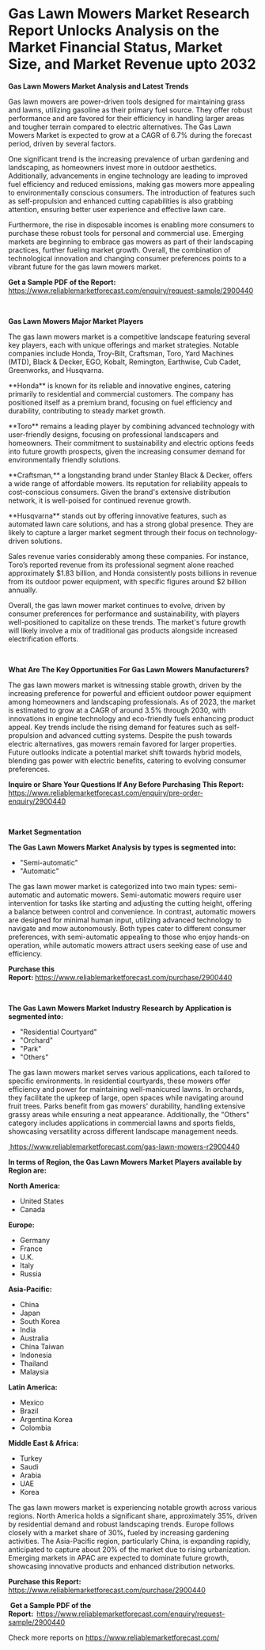<p><h1>Gas Lawn Mowers Market Research Report Unlocks Analysis on the Market Financial Status, Market Size, and Market Revenue upto 2032</h1></p><p><strong>Gas Lawn Mowers Market Analysis and Latest Trends</strong></p>
<p><p>Gas lawn mowers are power-driven tools designed for maintaining grass and lawns, utilizing gasoline as their primary fuel source. They offer robust performance and are favored for their efficiency in handling larger areas and tougher terrain compared to electric alternatives. The Gas Lawn Mowers Market is expected to grow at a CAGR of 6.7% during the forecast period, driven by several factors.</p><p>One significant trend is the increasing prevalence of urban gardening and landscaping, as homeowners invest more in outdoor aesthetics. Additionally, advancements in engine technology are leading to improved fuel efficiency and reduced emissions, making gas mowers more appealing to environmentally conscious consumers. The introduction of features such as self-propulsion and enhanced cutting capabilities is also grabbing attention, ensuring better user experience and effective lawn care.</p><p>Furthermore, the rise in disposable incomes is enabling more consumers to purchase these robust tools for personal and commercial use. Emerging markets are beginning to embrace gas mowers as part of their landscaping practices, further fueling market growth. Overall, the combination of technological innovation and changing consumer preferences points to a vibrant future for the gas lawn mowers market.</p></p>
<p><strong>Get a Sample PDF of the Report:&nbsp;</strong> <a href="https://www.reliablemarketforecast.com/enquiry/request-sample/2900440?utm_campaign=3108&utm_medium=2&utm_source=Github&utm_content=ia&utm_term=16032025&utm_id=gas-lawn-mowers">https://www.reliablemarketforecast.com/enquiry/request-sample/2900440</a></p>
<p>&nbsp;</p>
<p><strong>Gas Lawn Mowers Major Market Players</strong></p>
<p><p>The gas lawn mowers market is a competitive landscape featuring several key players, each with unique offerings and market strategies. Notable companies include Honda, Troy-Bilt, Craftsman, Toro, Yard Machines (MTD), Black & Decker, EGO, Kobalt, Remington, Earthwise, Cub Cadet, Greenworks, and Husqvarna.</p><p>**Honda** is known for its reliable and innovative engines, catering primarily to residential and commercial customers. The company has positioned itself as a premium brand, focusing on fuel efficiency and durability, contributing to steady market growth. </p><p>**Toro** remains a leading player by combining advanced technology with user-friendly designs, focusing on professional landscapers and homeowners. Their commitment to sustainability and electric options feeds into future growth prospects, given the increasing consumer demand for environmentally friendly solutions.</p><p>**Craftsman,** a longstanding brand under Stanley Black & Decker, offers a wide range of affordable mowers. Its reputation for reliability appeals to cost-conscious consumers. Given the brand's extensive distribution network, it is well-poised for continued revenue growth.</p><p>**Husqvarna** stands out by offering innovative features, such as automated lawn care solutions, and has a strong global presence. They are likely to capture a larger market segment through their focus on technology-driven solutions.</p><p>Sales revenue varies considerably among these companies. For instance, Toro’s reported revenue from its professional segment alone reached approximately $1.83 billion, and Honda consistently posts billions in revenue from its outdoor power equipment, with specific figures around $2 billion annually. </p><p>Overall, the gas lawn mower market continues to evolve, driven by consumer preferences for performance and sustainability, with players well-positioned to capitalize on these trends. The market's future growth will likely involve a mix of traditional gas products alongside increased electrification efforts.</p></p>
<p>&nbsp;</p>
<p><strong>What Are The Key Opportunities For Gas Lawn Mowers Manufacturers?</strong></p>
<p><p>The gas lawn mowers market is witnessing stable growth, driven by the increasing preference for powerful and efficient outdoor power equipment among homeowners and landscaping professionals. As of 2023, the market is estimated to grow at a CAGR of around 3.5% through 2030, with innovations in engine technology and eco-friendly fuels enhancing product appeal. Key trends include the rising demand for features such as self-propulsion and advanced cutting systems. Despite the push towards electric alternatives, gas mowers remain favored for larger properties. Future outlooks indicate a potential market shift towards hybrid models, blending gas power with electric benefits, catering to evolving consumer preferences.</p></p>
<p><strong>Inquire or Share Your Questions If Any Before Purchasing This Report:</strong> <a href="https://www.reliablemarketforecast.com/enquiry/pre-order-enquiry/2900440?utm_campaign=3108&utm_medium=2&utm_source=Github&utm_content=ia&utm_term=16032025&utm_id=gas-lawn-mowers">https://www.reliablemarketforecast.com/enquiry/pre-order-enquiry/2900440</a></p>
<p>&nbsp;</p>
<p><strong>Market Segmentation</strong></p>
<p><strong>The Gas Lawn Mowers Market Analysis by types is segmented into:</strong></p>
<p><ul><li>"Semi-automatic"</li><li>"Automatic"</li></ul></p>
<p><p>The gas lawn mower market is categorized into two main types: semi-automatic and automatic mowers. Semi-automatic mowers require user intervention for tasks like starting and adjusting the cutting height, offering a balance between control and convenience. In contrast, automatic mowers are designed for minimal human input, utilizing advanced technology to navigate and mow autonomously. Both types cater to different consumer preferences, with semi-automatic appealing to those who enjoy hands-on operation, while automatic mowers attract users seeking ease of use and efficiency.</p></p>
<p><strong>Purchase this Report:&nbsp;</strong><a href="https://www.reliablemarketforecast.com/purchase/2900440?utm_campaign=3108&utm_medium=2&utm_source=Github&utm_content=ia&utm_term=16032025&utm_id=gas-lawn-mowers">https://www.reliablemarketforecast.com/purchase/2900440</a></p>
<p>&nbsp;</p>
<p><strong>The Gas Lawn Mowers Market Industry Research by Application is segmented into:</strong></p>
<p><ul><li>"Residential Courtyard"</li><li>"Orchard"</li><li>"Park"</li><li>"Others"</li></ul></p>
<p><p>The gas lawn mowers market serves various applications, each tailored to specific environments. In residential courtyards, these mowers offer efficiency and power for maintaining well-manicured lawns. In orchards, they facilitate the upkeep of large, open spaces while navigating around fruit trees. Parks benefit from gas mowers' durability, handling extensive grassy areas while ensuring a neat appearance. Additionally, the "Others" category includes applications in commercial lawns and sports fields, showcasing versatility across different landscape management needs.</p></p>
<p><a href="https://www.reliablemarketforecast.com/gas-lawn-mowers-r2900440?utm_campaign=3108&utm_medium=2&utm_source=Github&utm_content=ia&utm_term=16032025&utm_id=gas-lawn-mowers">&nbsp;https://www.reliablemarketforecast.com/gas-lawn-mowers-r2900440</a></p>
<p><strong>In terms of Region, the Gas Lawn Mowers Market Players available by Region are:</strong></p>
<p>
    <p> <strong> North America: </strong>
        <ul>
            <li>United States</li>
            <li>Canada</li>
        </ul>
        </p> 
    <p> <strong> Europe: </strong>
        <ul>
            <li>Germany</li>
            <li>France</li>
            <li>U.K.</li>
            <li>Italy</li>
            <li>Russia</li>
        </ul>
        </p> 
    <p> <strong> Asia-Pacific: </strong>
        <ul>
            <li>China</li>
            <li>Japan</li>
            <li>South Korea</li>
            <li>India</li>
            <li>Australia</li>
            <li>China Taiwan</li>
            <li>Indonesia</li>
            <li>Thailand</li>
            <li>Malaysia</li>
        </ul>
        </p> 
    <p> <strong> Latin America: </strong>
        <ul>
            <li>Mexico</li>
            <li>Brazil</li>
            <li>Argentina Korea</li>
            <li>Colombia</li>
        </ul>
        </p> 
    <p> <strong> Middle East & Africa: </strong>
        <ul>
            <li>Turkey</li>
            <li>Saudi</li>
            <li>Arabia</li>
            <li>UAE</li>
            <li>Korea</li>
        </ul>
    </p>
    </p>
<p><p>The gas lawn mowers market is experiencing notable growth across various regions. North America holds a significant share, approximately 35%, driven by residential demand and robust landscaping trends. Europe follows closely with a market share of 30%, fueled by increasing gardening activities. The Asia-Pacific region, particularly China, is expanding rapidly, anticipated to capture about 20% of the market due to rising urbanization. Emerging markets in APAC are expected to dominate future growth, showcasing innovative products and enhanced distribution networks.</p></p>
<p><strong>Purchase this Report: </strong><a href="https://www.reliablemarketforecast.com/purchase/2900440?utm_campaign=3108&utm_medium=2&utm_source=Github&utm_content=ia&utm_term=16032025&utm_id=gas-lawn-mowers">https://www.reliablemarketforecast.com/purchase/2900440</a></p>
<p>&nbsp;<strong>Get a Sample PDF of the Report:&nbsp;&nbsp;</strong><a href="https://www.reliablemarketforecast.com/enquiry/request-sample/2900440?utm_campaign=3108&utm_medium=2&utm_source=Github&utm_content=ia&utm_term=16032025&utm_id=gas-lawn-mowers">https://www.reliablemarketforecast.com/enquiry/request-sample/2900440</a></p>
<p><strong></strong></p>
<p>Check more reports on <a href="https://www.reliablemarketforecast.com/?utm_campaign=3108&utm_medium=2&utm_source=Github&utm_content=ia&utm_term=16032025&utm_id=gas-lawn-mowers">https://www.reliablemarketforecast.com/</a></p>